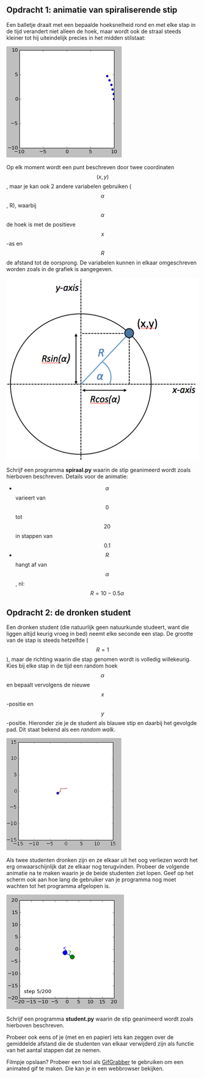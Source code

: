 ## Opdracht 1: animatie van spiraliserende stip

Een balletje draait met een bepaalde hoeksnelheid rond en met elke stap in de
tijd verandert niet alleen de hoek, maar wordt ook de straal steeds kleiner tot
hij uiteindelijk precies in het midden stilstaat:

![](AnimationInspiral.gif)

Op elk moment wordt een punt beschreven door twee coordinaten $$(x,y)$$, maar je
kan ook 2 andere variabelen gebruiken ($$\alpha$$, R), waarbij $$\alpha$$ de
hoek is met de positieve $$x$$-as en $$R$$ de afstand tot de oorsprong. De
variabelen kunnen in elkaar omgeschreven worden zoals in de grafiek is
aangegeven.

![](UitlegPolarCoordinates.png)

Schrijf een programma **spiraal.py** waarin de stip geanimeerd wordt zoals hierboven beschreven. Details voor de animatie:

   - $$\alpha$$ varieert van $$0$$ tot $$20$$ in stappen van $$0.1$$
   - $$R$$ hangt af van $$\alpha$$, nl: $$R=10-0.5\alpha$$

## Opdracht 2: de dronken student

Een dronken student (die natuurlijk geen natuurkunde studeert, want die liggen altijd keurig vroeg in bed) neemt elke seconde een stap. De grootte van de stap is steeds hetzelfde ($$R = 1$$), maar de richting waarin die stap genomen wordt is volledig willekeurig. Kies bij elke stap in de tijd een random hoek $$\alpha$$ en bepaalt vervolgens de nieuwe $$x$$-positie en $$y$$-positie. Hieronder zie je de student als blauwe stip en daarbij het gevolgde pad. Dit staat bekend als een *random walk*.

![](AnimationRandomWalk.gif)

Als twee studenten dronken zijn en ze elkaar uit het oog verliezen wordt het
erg onwaarschijnlijk dat ze elkaar nog terugvinden. Probeer de volgende
animatie na te maken waarin je de beide studenten ziet lopen. Geef op het
scherm ook aan hoe lang de gebruiker van je programma nog moet wachten tot het
programma afgelopen is.

![](AnimationRandomWalkDouble.gif)

Schrijf een programma **student.py** waarin de stip geanimeerd wordt zoals hierboven beschreven.

Probeer ook eens of je (met en en papier) iets kan zeggen over de gemiddelde
afstand die de studenten van elkaar verwijderd zijn als functie van het aantal
stappen dat ze nemen.

Filmpje opslaan? Probeer een tool als [GifGrabber](http://www.gifgrabber.com)
te gebruiken om een animated gif te maken. Die kan je in een webbrowser
bekijken.

